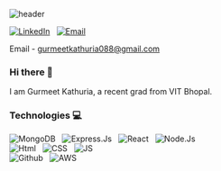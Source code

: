 ![header](https://capsule-render.vercel.app/api?type=Venom&color=auto&height=300&section=header&text=Hey!%20I%20am%20Gurmeet%20Kathuria&fontSize=50&animation=fadeIn)

[![LinkedIn](https://img.shields.io/badge/LinkedIn-0077B5?style=for-the-badge&logo=linkedin&logoColor=white)](https://www.linkedin.com/in/gurmeet-kathuria) &nbsp; [![Email](https://img.shields.io/badge/Gmail-D14836?style=for-the-badge&logo=gmail&logoColor=white)](mailto:gurmeetkathuria088@gmail.com) &nbsp;

Email - gurmeetkathuria088@gmail.com
### Hi there 👋
I am Gurmeet Kathuria, a recent grad from VIT Bhopal.

### Technologies 💻
![MongoDB](https://img.shields.io/badge/mongodb-%2300ADD8.svg?style=for-the-badge&logo=mongodb&logoColor=white) &nbsp;
![Express.Js](https://img.shields.io/badge/express.js-FFD43B?style=for-the-badge&logo=express&logoColor=blue) &nbsp;
![React](https://img.shields.io/badge/React-092E20?style=for-the-badge&logo=react&logoColor=green) &nbsp;
![Node.Js](https://img.shields.io/badge/node.js-%23DD0031.svg?&style=for-the-badge&logo=nodedotjs&logoColor=white) &nbsp;
<br>
![Html](https://img.shields.io/badge/HTML-005C84?style=for-the-badge&logo=html5&logoColor=white) &nbsp;
![CSS](https://img.shields.io/badge/css-4EA94B?style=for-the-badge&logo=css&logoColor=white) &nbsp;
![JS](https://img.shields.io/badge/javascript-%23FF6600.svg?&style=for-the-badge&logo=javascript&logoColor=white) &nbsp;
<br>
![Github](https://img.shields.io/badge/github-37814A.svg?style=for-the-badge&logo=github&logoColor=white) &nbsp;
![AWS](https://img.shields.io/badge/Amazon_AWS-FF9900?style=for-the-badge&logo=amazonaws&logoColor=white) &nbsp;
